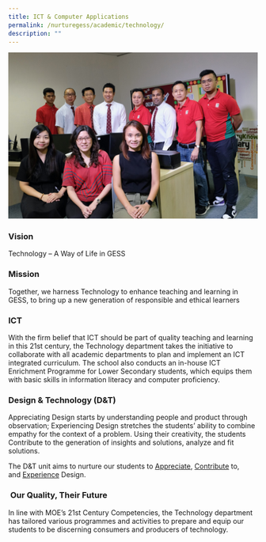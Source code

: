 ```yaml
---
title: ICT & Computer Applications
permalink: /nurturegess/academic/technology/
description: ""
---
```



![Technology](/images/ICT-2-scaled.jpeg)

### **Vision**

Technology – A Way of Life in GESS

### **Mission**

Together, we harness Technology to enhance teaching and learning in GESS, to bring up a new generation of responsible and ethical learners

### **ICT**

With the firm belief that ICT should be part of quality teaching and learning in this 21st century, the Technology department takes the initiative to collaborate with all academic departments to plan and implement an ICT integrated curriculum. The school also conducts an in-house ICT Enrichment Programme for Lower Secondary students, which equips them with basic skills in information literacy and computer proficiency.

### **Design & Technology (D&T)**

Appreciating Design starts by understanding people and product through observation; Experiencing Design stretches the students’ ability to combine empathy for the context of a problem. Using their creativity, the students Contribute to the generation of insights and solutions, analyze and fit solutions.

The D&T unit aims to nurture our students to <u>Appreciate</u>, <u>Contribute</u> to, and <u>Experience</u> Design.

###  **Our Quality, Their Future**

In line with MOE’s 21st Century Competencies, the Technology department has tailored various programmes and activities to prepare and equip our students to be discerning consumers and producers of technology.